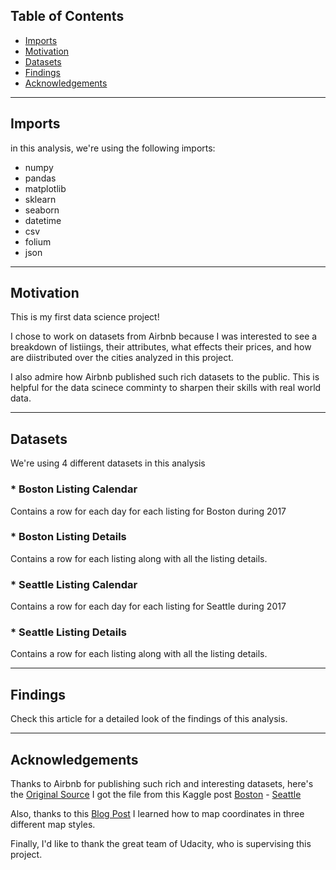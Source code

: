 ## Table of Contents

* [Imports](https://github.com/khalid4294/airbnb_analysis/blob/main/README.md#imports)
* [Motivation](https://github.com/khalid4294/airbnb_analysis/blob/main/README.md#motivation) 
* [Datasets](https://github.com/khalid4294/airbnb_analysis/blob/main/README.md#datasets)
* [Findings](https://github.com/khalid4294/airbnb_analysis/blob/main/README.md#findings)
* [Acknowledgements](https://github.com/khalid4294/airbnb_analysis/blob/main/README.md#acknowledgements)

---
## Imports
in this analysis, we're using the following imports:
* numpy
* pandas
* matplotlib
* sklearn
* seaborn
* datetime
* csv
* folium
* json


---
## Motivation
This is my first data science project!

I chose to work on datasets from Airbnb because I was interested to see a breakdown of listiings, their attributes, what effects their prices, and how are diistributed over the cities analyzed in this project.

I also admire how Airbnb published such rich datasets to the public. This is helpful for the data scinece comminty to sharpen their skills with real world data. 

---
## Datasets
We're using 4 different datasets in this analysis

### * Boston Listing Calendar
Contains a row for each day for each listing for Boston during 2017

### * Boston Listing Details
Contains a row for each listing along with all the listing details.

### * Seattle Listing Calendar
Contains a row for each day for each listing for Seattle during 2017

### * Seattle Listing Details
Contains a row for each listing along with all the listing details.

---
## Findings
Check this article for a detailed look of the findings of this analysis.

---
## Acknowledgements

Thanks to Airbnb for publishing such rich and interesting datasets, here's the [Original Source](http://insideairbnb.com/get-the-data.html)
I got the file from this Kaggle post [Boston](https://www.kaggle.com/airbnb/boston?select=calendar.csv) - [Seattle](https://www.kaggle.com/airbnb/seattle/data?select=reviews.csv)

Also, thanks to this [Blog Post](https://towardsdatascience.com/making-3-easy-maps-with-python-fb7dfb1036) I learned how to map coordinates in three different map styles.

Finally, I'd like to thank the great team of Udacity, who is supervising this project.
